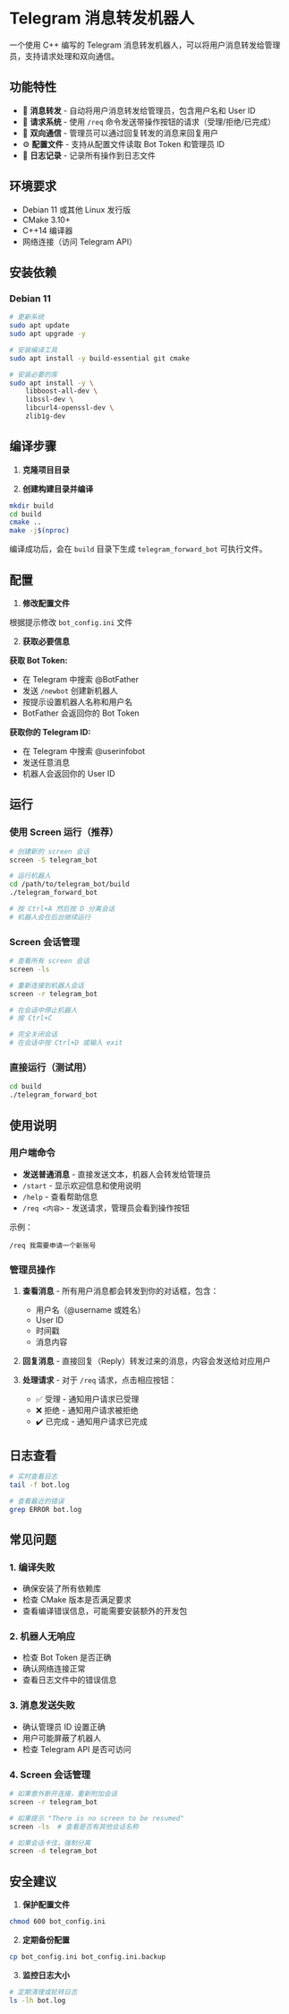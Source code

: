 # Telegram 消息转发机器人

一个使用 C++ 编写的 Telegram 消息转发机器人，可以将用户消息转发给管理员，支持请求处理和双向通信。

## 功能特性

- 📨 **消息转发** - 自动将用户消息转发给管理员，包含用户名和 User ID
- 🔔 **请求系统** - 使用 `/req` 命令发送带操作按钮的请求（受理/拒绝/已完成）
- 💬 **双向通信** - 管理员可以通过回复转发的消息来回复用户
- ⚙️ **配置文件** - 支持从配置文件读取 Bot Token 和管理员 ID
- 📝 **日志记录** - 记录所有操作到日志文件

## 环境要求

- Debian 11 或其他 Linux 发行版
- CMake 3.10+
- C++14 编译器
- 网络连接（访问 Telegram API）

## 安装依赖

### Debian 11
```bash
# 更新系统
sudo apt update
sudo apt upgrade -y

# 安装编译工具
sudo apt install -y build-essential git cmake

# 安装必要的库
sudo apt install -y \
    libboost-all-dev \
    libssl-dev \
    libcurl4-openssl-dev \
    zlib1g-dev
```

## 编译步骤

1. **克隆项目目录**

2. **创建构建目录并编译**
```bash
mkdir build
cd build
cmake ..
make -j$(nproc)
```

编译成功后，会在 `build` 目录下生成 `telegram_forward_bot` 可执行文件。

## 配置

1. **修改配置文件**

根据提示修改 `bot_config.ini` 文件

2. **获取必要信息**

**获取 Bot Token:**
- 在 Telegram 中搜索 @BotFather
- 发送 `/newbot` 创建新机器人
- 按提示设置机器人名称和用户名
- BotFather 会返回你的 Bot Token

**获取你的 Telegram ID:**
- 在 Telegram 中搜索 @userinfobot
- 发送任意消息
- 机器人会返回你的 User ID

## 运行

### 使用 Screen 运行（推荐）

```bash
# 创建新的 screen 会话
screen -S telegram_bot

# 运行机器人
cd /path/to/telegram_bot/build
./telegram_forward_bot

# 按 Ctrl+A 然后按 D 分离会话
# 机器人会在后台继续运行
```

### Screen 会话管理

```bash
# 查看所有 screen 会话
screen -ls

# 重新连接到机器人会话
screen -r telegram_bot

# 在会话中停止机器人
# 按 Ctrl+C

# 完全关闭会话
# 在会话中按 Ctrl+D 或输入 exit
```

### 直接运行（测试用）

```bash
cd build
./telegram_forward_bot
```

## 使用说明

### 用户端命令

- **发送普通消息** - 直接发送文本，机器人会转发给管理员
- `/start` - 显示欢迎信息和使用说明
- `/help` - 查看帮助信息  
- `/req <内容>` - 发送请求，管理员会看到操作按钮

示例：
```
/req 我需要申请一个新账号
```

### 管理员操作

1. **查看消息** - 所有用户消息都会转发到你的对话框，包含：
   - 用户名（@username 或姓名）
   - User ID
   - 时间戳
   - 消息内容

2. **回复消息** - 直接回复（Reply）转发过来的消息，内容会发送给对应用户

3. **处理请求** - 对于 `/req` 请求，点击相应按钮：
   - ✅ 受理 - 通知用户请求已受理
   - ❌ 拒绝 - 通知用户请求被拒绝
   - ✔️ 已完成 - 通知用户请求已完成

## 日志查看

```bash
# 实时查看日志
tail -f bot.log

# 查看最近的错误
grep ERROR bot.log
```

## 常见问题

### 1. 编译失败
- 确保安装了所有依赖库
- 检查 CMake 版本是否满足要求
- 查看编译错误信息，可能需要安装额外的开发包

### 2. 机器人无响应
- 检查 Bot Token 是否正确
- 确认网络连接正常
- 查看日志文件中的错误信息

### 3. 消息发送失败
- 确认管理员 ID 设置正确
- 用户可能屏蔽了机器人
- 检查 Telegram API 是否可访问

### 4. Screen 会话管理
```bash
# 如果意外断开连接，重新附加会话
screen -r telegram_bot

# 如果提示 "There is no screen to be resumed"
screen -ls  # 查看是否有其他会话名称

# 如果会话卡住，强制分离
screen -d telegram_bot
```

## 安全建议

1. **保护配置文件**
```bash
chmod 600 bot_config.ini
```

2. **定期备份配置**
```bash
cp bot_config.ini bot_config.ini.backup
```

3. **监控日志大小**
```bash
# 定期清理或轮转日志
ls -lh bot.log
```
